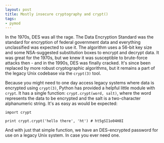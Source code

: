```yaml
---
layout: post
title: Mostly insecure cryptography and crypt()
tags:
- pymod
---
```


In the 1970s, DES was all the rage. The Data Encryption Standard was the standard for encryption of federal government data and everything unclassified was expected to use it. The algorithm uses a 56-bit key size and some NSA-suggested substitution boxes to encrypt and decrypt data. It was great for the 1970s, but we knew it was susceptible to brute-force attacks then - and in the 1990s, DES was finally cracked. It's since been replaced by more robust cryptographic algorithms, but it remains a part of the legacy Unix codebase via the `crypt(3)` tool. 

Because you might need to one day access legacy systems where data is encrypted using `crypt(3)`, Python has provided a helpful little module with `crypt`. It has a single function: `crypt.crypt(word, salt)`, where the word represents the data to be encrypted and the salt is a two-character alphanumeric string. It's as easy as would be expected:

	import crypt

	print crypt.crypt('hello there', 'ht') # ht5gSI1o04H8I

And with just that simple function, we have an DES-encrypted password for use on a legacy Unix system. In case you ever need one.